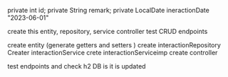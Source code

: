 
private int id;
private String remark;
private LocalDate ineractionDate "2023-06-01"

create this entity, repository, service controller
test CRUD endpoints

create entity (generate getters and setters )
create interactionRepository
Creater interactionService
crete interactionServiceimp
create controller

test endpoints and check h2 DB is it is updated
